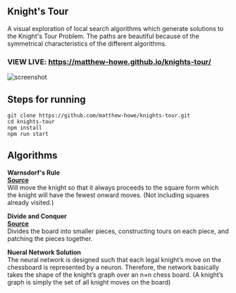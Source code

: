 ## Knight's Tour

A visual exploration of local search algorithms which generate solutions to the Knight's Tour Problem. The paths are beautiful because of the symmetrical characteristics of the different algorithms.

### VIEW LIVE: https://matthew-howe.github.io/knights-tour/

![screenshot](https://i.gyazo.com/95d962a1c73b8480d1002afce2b6f95a.png)

## Steps for running
```
git clone https://github.com/matthew-howe/knights-tour.git
cd knights-tour
npm install
npm run start
```


## Algorithms

  **Warnsdorf's Rule**  
  [**Source**](https://github.com/matthew-howe/knights-tour/blob/master/src/algorithms/warnsdorf.tsx)  
    Will move the knight so that it always proceeds to the square form which the knight will have the fewest onward moves. (Not including squares already visited.)

  **Divide and Conquer**   
    [**Source**](https://github.com/matthew-howe/knights-tour/blob/master/src/algorithms/divideandconquer.tsx)  
    Divides the board into smaller pieces, constructing tours on each piece, and patching the pieces together.

  **Nueral Network Solution**  
    The neural network is designed such that each legal knight’s move on the chessboard is represented by a neuron. Therefore, the network basically takes the shape of the knight’s graph over an n×n chess board. (A knight’s graph is simply the set of all knight moves on the board)

